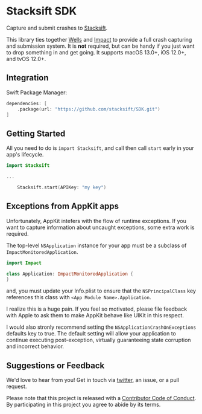 # Stacksift SDK

Capture and submit crashes to [Stacksift](https://www.stacksift.io).

This library ties together [Wells](https://github.com/stacksift/Wells) and [Impact](https://github.com/stacksift/Impact) to provide a full crash capturing and submission system. It is **not** required, but can be handy if you just want to drop something in and get going. It supports macOS 13.0+, iOS 12.0+, and tvOS 12.0+.

## Integration

Swift Package Manager:

```swift
dependencies: [
    .package(url: "https://github.com/stacksift/SDK.git")
]
```

## Getting Started

All you need to do is `import Stacksift`, and call then call `start` early in your app's lifecycle.

```swift
import Stacksift

...

    Stacksift.start(APIKey: "my key")
```

## Exceptions from AppKit apps

Unfortunately, AppKit intefers with the flow of runtime exceptions. If you want to capture information about uncaught exceptions, some extra work is required.

The top-level `NSApplication` instance for your app must be a subclass of `ImpactMonitoredApplication`.

```swift
import Impact

class Application: ImpactMonitoredApplication {
}
```

and, you must update your Info.plist to ensure that the `NSPrincipalClass` key references this class with `<App Module Name>.Application`.

I realize this is a huge pain. If you feel so motivated, please file feedback with Apple to ask them to make AppKit behave like UIKit in this respect.

I would also stronly recommend setting the `NSApplicationCrashOnExceptions` defaults key to true. The default setting will allow your application to continue executing post-exception, virtually guaranteeing state corruption and incorrect behavior.

## Suggestions or Feedback

We'd love to hear from you! Get in touch via [twitter](https://twitter.com/stacksift), an issue, or a pull request.

Please note that this project is released with a [Contributor Code of Conduct](CODE_OF_CONDUCT.md). By participating in this project you agree to abide by its terms.
